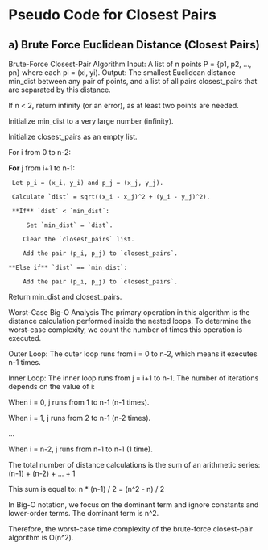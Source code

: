 # Pseudo Code for Closest Pairs

## a) Brute Force Euclidean Distance (Closest Pairs)

Brute-Force Closest-Pair Algorithm
Input: A list of n points P = {p1, p2, ..., pn} where each pi = (xi, yi).
Output: The smallest Euclidean distance min_dist between any pair of points, and a list of all pairs closest_pairs that are separated by this distance.

If n < 2, return infinity (or an error), as at least two points are needed.

Initialize min_dist to a very large number (infinity).

Initialize closest_pairs as an empty list.

For i from 0 to n-2:

 **For** j from i+1 to n-1:

     Let p_i = (x_i, y_i) and p_j = (x_j, y_j).

     Calculate `dist` = sqrt((x_i - x_j)^2 + (y_i - y_j)^2).

     **If** `dist` < `min_dist`:

         Set `min_dist` = `dist`.

        Clear the `closest_pairs` list.

        Add the pair (p_i, p_j) to `closest_pairs`.

    **Else if** `dist` == `min_dist`:

        Add the pair (p_i, p_j) to `closest_pairs`.

Return min_dist and closest_pairs.

Worst-Case Big-O Analysis
The primary operation in this algorithm is the distance calculation performed inside the nested loops. To determine the worst-case complexity, we count the number of times this operation is executed.

Outer Loop: The outer loop runs from i = 0 to n-2, which means it executes n-1 times.

Inner Loop: The inner loop runs from j = i+1 to n-1. The number of iterations depends on the value of i:

When i = 0, j runs from 1 to n-1 (n-1 times).

When i = 1, j runs from 2 to n-1 (n-2 times).

...

When i = n-2, j runs from n-1 to n-1 (1 time).

The total number of distance calculations is the sum of an arithmetic series:
(n-1) + (n-2) + ... + 1

This sum is equal to:
n * (n-1) / 2 = (n^2 - n) / 2

In Big-O notation, we focus on the dominant term and ignore constants and lower-order terms. The dominant term is n^2.

Therefore, the worst-case time complexity of the brute-force closest-pair algorithm is O(n^2).